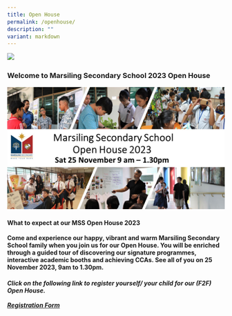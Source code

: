 ```yaml
---
title: Open House
permalink: /openhouse/
description: ""
variant: markdown
---
```

![](/images/mss%20banner%201_3%20by%204%202023.jpg)

### **Welcome to Marsiling Secondary School 2023 Open House**

![](/images/marsiling%20secondary%20school%20open%20house%20pictures.jpg)

#### What to expect at our MSS Open House 2023

**Come and experience our happy, vibrant and warm Marsiling Secondary School family when you join us for our Open House. You will be enriched through a guided tour of discovering our signature programmes, interactive academic booths and achieving CCAs. See all of you on 25 November 2023, 9am to 1.30pm.**

#####  Click on the following link to register yourself/ your child for our (F2F) Open House.  <br><br>[Registration Form](https://docs.google.com/forms/d/e/1FAIpQLSdb0rkosQODmGV4zOLYaN7WgOJyMupK6hddCFjvbT5liNOs2A/viewform)